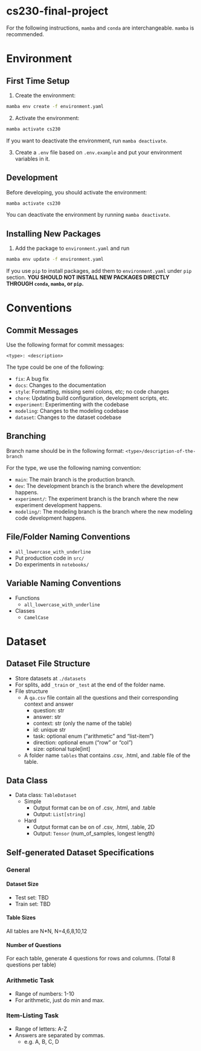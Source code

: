 # cs230-final-project

For the following instructions, `mamba` and `conda` are interchangeable. `mamba` is recommended.

# Environment
## First Time Setup
1. Create the environment:
```bash
mamba env create -f environment.yaml
```
2. Activate the environment:
```bash
mamba activate cs230
```
If you want to deactivate the environment, run `mamba deactivate`.

3. Create a `.env` file based on `.env.example` and put your environment variables in it.

## Development
Before developing, you should activate the environment:
```bash
mamba activate cs230
```
You can deactivate the environment by running `mamba deactivate`.

## Installing New Packages

1. Add the package to `environment.yaml` and run
```bash
mamba env update -f environment.yaml
```
If you use `pip` to install packages, add them to `environment.yaml` under `pip` section.
**YOU SHOULD NOT INSTALL NEW PACKAGES DIRECTLY THROUGH `conda`, `mamba`, or `pip`.**


# Conventions

## Commit Messages

Use the following format for commit messages:
```
<type>: <description>
```
The type could be one of the following:
- `fix`: A bug fix
- `docs`: Changes to the documentation
- `style`: Formatting, missing semi colons, etc; no code changes
- `chore`: Updating build configuration, development scripts, etc.
- `experiment`: Experimenting with the codebase
- `modeling`: Changes to the modeling codebase
- `dataset`: Changes to the dataset codebase

## Branching

Branch name should be in the following format: `<type>/description-of-the-branch`

For the type, we use the following naming convention:
- `main`: The main branch is the production branch.
- `dev`: The development branch is the branch where the development happens.
- `experiment/`: The experiment branch is the branch where the new experiment development happens.
- `modeling/`: The modeling branch is the branch where the new modeling code development happens.

## File/Folder Naming Conventions
* `all_lowercase_with_underline`
* Put production code in `src/`
* Do experiments in `notebooks/`

## Variable Naming Conventions
* Functions
    * `all_lowercase_with_underline`
* Classes
    * `CamelCase`





# Dataset
## Dataset File Structure
* Store datasets at `./datasets`
* For splits, add `_train` or `_test` at the end of the folder name.
* File structure
    * A `qa.csv` file contain all the questions and their corresponding context and answer
        * question: str
        * answer: str
        * context: str (only the name of the table)
        * id: unique str
        * task: optional enum (“arithmetic” and “list-item”)
        * direction: optional enum (“row” or “col”)
        * size: optional tuple[int] 
    * A folder name `tables` that contains .csv, .html, and .table file of the table.
## Data Class
* Data class: `TableDataset`
    * Simple 
        * Output format can be on of .csv, .html, and .table
        * Output: `List[string]`
    * Hard
        * Output format can be on of .csv, .html, .table, 2D
        * Output: `Tensor` (num_of_samples, longest length)

## Self-generated Dataset Specifications
### General
#### Dataset Size
* Test set: TBD
* Train set: TBD
#### Table Sizes
All tables are N*N, N=4,6,8,10,12

#### Number of Questions
For each table, generate 4 questions for rows and columns. (Total 8 questions per table)

### Arithmetic Task
* Range of numbers: 1-10
* For arithmetic, just do min and max.

### Item-Listing Task
* Range of letters: A-Z
* Answers are separated by commas.
    * e.g. A, B, C, D
